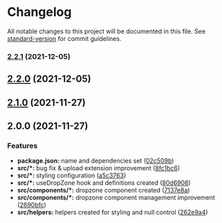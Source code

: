 # Changelog

All notable changes to this project will be documented in this file. See [standard-version](https://github.com/conventional-changelog/standard-version) for commit guidelines.

### [2.2.1](https://github.com/mert-solak/react-drop-zone/compare/v2.2.0...v2.2.1) (2021-12-05)

## [2.2.0](https://github.com/mert-solak/react-drop-zone/compare/v2.1.0...v2.2.0) (2021-12-05)

## [2.1.0](https://github.com/mert-solak/react-drop-zone/compare/v2.0.0...v2.1.0) (2021-11-27)

## 2.0.0 (2021-11-27)


### Features

* **package.json:** name and dependencies set ([02c509b](https://github.com/mert-solak/react-drop-zone/commit/02c509b6c7bb01bfa7253d268ca6e15e01f266f9))
* **src/*:** bug fix & upload extension improvement ([8fc1bc6](https://github.com/mert-solak/react-drop-zone/commit/8fc1bc6bd7435997d35b29e3ddb4b93eeea2d279))
* **src/*:** styling configuration ([a5c3763](https://github.com/mert-solak/react-drop-zone/commit/a5c3763483b8c77e3b4ab61ef18136a62355c67a))
* **src/*:** useDropZone hook and definitions created ([80d6908](https://github.com/mert-solak/react-drop-zone/commit/80d69083be085f5cf4443bf28fe62cfd57ed9006))
* **src/components/*:** dropzone component created ([7137e8a](https://github.com/mert-solak/react-drop-zone/commit/7137e8ac9d04632c9842ef94b5d915a4e9dce046))
* **src/components/*:** dropzone component management improvement ([2690bfc](https://github.com/mert-solak/react-drop-zone/commit/2690bfc4787b84a26068ff08452f3c7f3cc8dfdf))
* **src/helpers:** helpers created for styling and null control ([262e9a4](https://github.com/mert-solak/react-drop-zone/commit/262e9a4751acc79b7c9b3fc0ddcfdf4054b1b7d0))
